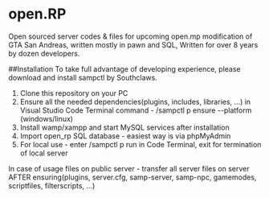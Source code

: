 # open.RP
Open sourced server codes & files for upcoming open.mp modification of GTA San Andreas, written mostly in pawn and SQL, 
Written for over 8 years by dozen developers.

##Installation
To take full advantage of developing experience, please download and install sampctl by Southclaws.

1. Clone this repository on your PC
2. Ensure all the needed dependencies(plugins, includes, libraries, ...) in Visual Studio Code Terminal command - /sampctl p ensure --platform (windows/linux)
3. Install wamp/xampp and start MySQL services after installation
4. Import open_rp SQL database - easiest way is via phpMyAdmin
5. For local use - enter /sampctl p run in Code Terminal, exit for termination of local server

In case of usage files on public server - transfer all server files on server AFTER ensuring(plugins, server.cfg, samp-server, samp-npc, gamemodes, scriptfiles, filterscripts, ...)
